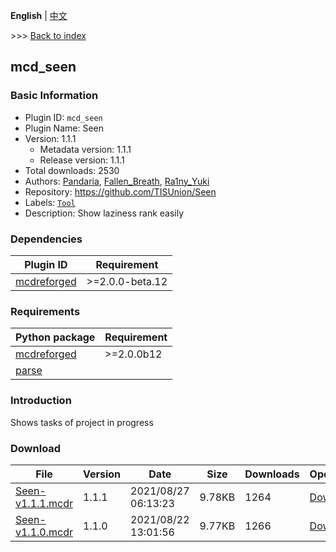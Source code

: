 **English** | [中文](readme-zh_cn.md)

\>\>\> [Back to index](/readme.md)

## mcd_seen

### Basic Information

- Plugin ID: `mcd_seen`
- Plugin Name: Seen
- Version: 1.1.1
  - Metadata version: 1.1.1
  - Release version: 1.1.1
- Total downloads: 2530
- Authors: [Pandaria](https://github.com/Pandaria98), [Fallen_Breath](https://github.com/Fallen-Breath), [Ra1ny_Yuki](https://github.com/ra1ny-yuki)
- Repository: https://github.com/TISUnion/Seen
- Labels: [`Tool`](/labels/tool/readme.md)
- Description: Show laziness rank easily

### Dependencies

| Plugin ID | Requirement |
| --- | --- |
| [mcdreforged](https://github.com/Fallen-Breath/MCDReforged) | \>=2.0.0-beta.12 |

### Requirements

| Python package | Requirement |
| --- | --- |
| [mcdreforged](https://pypi.org/project/mcdreforged) | \>=2.0.0b12 |
| [parse](https://pypi.org/project/parse) |  |

### Introduction

Shows tasks of project in progress

### Download

| File | Version | Date | Size | Downloads | Operations |
| --- | --- | --- | --- | --- | --- |
| [Seen-v1.1.1.mcdr](https://github.com/TISUnion/Seen/releases/tag/1.1.1) | 1.1.1 | 2021/08/27 06:13:23 | 9.78KB | 1264 | [Download](https://github.com/TISUnion/Seen/releases/download/1.1.1/Seen-v1.1.1.mcdr) |
| [Seen-v1.1.0.mcdr](https://github.com/TISUnion/Seen/releases/tag/1.1.0) | 1.1.0 | 2021/08/22 13:01:56 | 9.77KB | 1266 | [Download](https://github.com/TISUnion/Seen/releases/download/1.1.0/Seen-v1.1.0.mcdr) |

